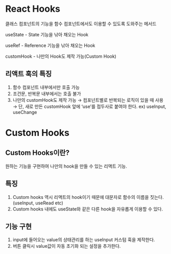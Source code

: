 # React Hooks

클래스 컴포넌트의 기능을 함수 컴포넌트에서도 이용할 수 있도록 도와주는 메서드

useState - State 기능을 낚아 채오는 Hook

useRef - Reference 기능을 낚아 채오는 Hook

customHook - 나만의 Hook도 제작 가능(Custom Hook)

## 리액트 훅의 특징

1. 함수 컴포넌트 내부에서만 호출 가능
2. 조건문, 반복문 내부에서는 호출 불가
3. 나만의 customHook도 제작 가능
   → 컴포넌트별로 반복되는 로직이 있을 때 사용
   → 단, 새로 만든 customHook 앞에 ‘use’를 접두사로 붙여야 한다. ex) useInput, useChange

# Custom Hooks

## Custom Hooks이란?

원하는 기능을 구현하여 나만의 hook을 만들 수 있는 리액트 기능.

## 특징

1. Custom hooks 역시 리액트의 hook이기 때문에 대문자로 함수의 이름을 짓는다. (useInput, useRead etc)
2. Custom hooks 내에도 useState와 같은 다른 hook을 자유롭게 이용할 수 있다.

## 기능 구현

1. input에 들어오는 value의 상태관리를 하는 useInput 커스텀 훅을 제작한다.
2. 버튼 클릭시 value값이 자동 초기화 되는 설정을 추가한다.
